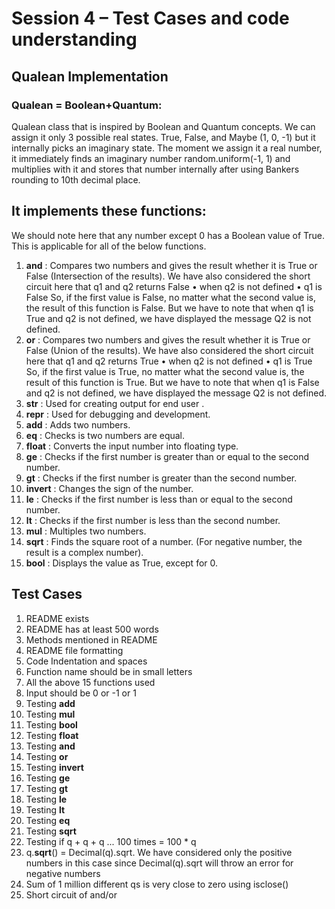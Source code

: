 # Session 4 – Test Cases and code understanding
## Qualean Implementation
### Qualean = Boolean+Quantum: 
Qualean class that is inspired by Boolean and Quantum concepts. 
We can assign it only 3 possible real states. True, False, and Maybe (1, 0, -1) but it internally picks an imaginary state. 
The moment we assign it a real number, it immediately finds an imaginary number random.uniform(-1, 1) and multiplies with it and stores that number internally after using Bankers rounding to 10th decimal place. 
## It implements these functions:
We should note here that any number except 0 has a Boolean value of True. This is applicable for all of the below functions.
1)  __and__ : Compares two numbers and gives the result whether it is True or False (Intersection of the results). We have also considered the short circuit here that 
q1 and q2 returns False 
•	when q2 is not defined 
•	q1 is False
So, if the first value is False, no matter what the second value is, the result of this function is False. But we have to note that when q1 is True and q2 is not defined, we have displayed the message Q2 is not defined.
2)  __or__ : Compares two numbers and gives the result whether it is True or False (Union of the results). We have also considered the short circuit here that 
q1 and q2 returns True 
•	when q2 is not defined 
•	q1 is True
So, if the first value is True, no matter what the second value is, the result of this function is True. But we have to note that when q1 is False and q2 is not defined, we have displayed the message Q2 is not defined. 
3)  __str__ : Used for creating output for end user .
4)  __repr__ : Used for debugging and development.
5)  __add__ : Adds two numbers.
6)  __eq__ : Checks is two numbers are equal.
7)  __float__ : Converts the input number into floating type.
8)  __ge__ : Checks if the first number is greater than or equal to the second number.
9)  __gt__ : Checks if the first number is greater than the second number.
10) __invert__ : Changes the sign of the number.
11) __le__ : Checks if the first number is less than or equal to the second number.
12) __lt__ : Checks if the first number is less than the second number.
13) __mul__ : Multiples two numbers.
14) __sqrt__ : Finds the square root of a number. (For negative number, the result is a complex number).
15) __bool__ : Displays the value as True, except for 0.
## Test Cases
1)  README exists
2)  README has at least 500 words
3)  Methods mentioned in README
4)  README file formatting 
5)  Code Indentation and spaces
6)  Function name should be in small letters
7)  All the above 15 functions used
8)  Input should be 0 or -1 or 1
9)  Testing __add__ 
10) Testing __mul__ 
11) Testing __bool__ 
12) Testing __float__
13) Testing __and__
14) Testing __or__
15) Testing __invert__
16) Testing __ge__
17) Testing __gt__
18) Testing __le__
19) Testing __lt__
20) Testing __eq__
21) Testing __sqrt__
22) Testing if q + q + q ... 100 times = 100 * q
23) q.__sqrt__() = Decimal(q).sqrt. We have considered only the positive numbers in this case since Decimal(q).sqrt will throw an error for negative numbers
24) Sum of 1 million different qs is very close to zero using isclose()
25) Short circuit of and/or
